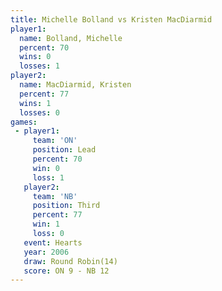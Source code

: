 ```yaml
---
title: Michelle Bolland vs Kristen MacDiarmid
player1:                   
  name: Bolland, Michelle  
  percent: 70              
  wins: 0                  
  losses: 1                
player2:                   
  name: MacDiarmid, Kristen
  percent: 77              
  wins: 1                  
  losses: 0                
games:
 - player1:        
     team: 'ON'    
     position: Lead
     percent: 70   
     win: 0        
     loss: 1       
   player2:         
     team: 'NB'     
     position: Third
     percent: 77    
     win: 1         
     loss: 0        
   event: Hearts        
   year: 2006           
   draw: Round Robin(14)
   score: ON 9 - NB 12  
---
```

